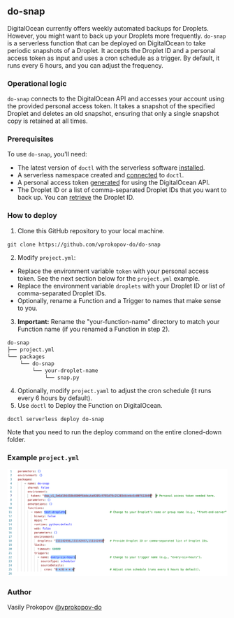 ## do-snap

DigitalOcean currently offers weekly automated backups for Droplets. However, you might want to back up your Droplets more frequently. `do-snap` is a serverless function that can be deployed on DigitalOcean to take periodic snapshots of a Droplet. It accepts the Droplet ID and a personal access token as input and uses a cron schedule as a trigger. By default, it runs every 6 hours, and you can adjust the frequency.


### Operational logic

`do-snap` connects to the DigitalOcean API and accesses your account using the provided personal access token. It takes a snapshot of the specified Droplet and deletes an old snapshot, ensuring that only a single snapshot copy is retained at all times.

### Prerequisites

To use `do-snap`, you'll need:
- The latest version of `doctl` with the serverless software [installed](https://docs.digitalocean.com/reference/doctl/reference/serverless/).
- A serverless namespace created and [connected](https://docs.digitalocean.com/products/functions/how-to/create-namespaces/) to `doctl`.
- A personal access token [generated](https://docs.digitalocean.com/reference/api/create-personal-access-token/) for using the DigitalOcean API.
- The Droplet ID or a list of comma-separated Droplet IDs that you want to back up. You can [retrieve](https://docs.digitalocean.com/products/droplets/how-to/retrieve-droplet-metadata/) the Droplet ID.


### How to deploy

1. Clone this GitHub repository to your local machine.
```
git clone https://github.com/vprokopov-do/do-snap
```
2. Modify `project.yml`:
- Replace the environment variable `token` with your personal access token. See the next section below for the `project.yml` example.
- Replace the environment variable `droplets` with your Droplet ID or list of comma-separated Droplet IDs.
- Optionally, rename a Function and a Trigger to names that make sense to you.
3. **Important:** Rename the "your-function-name" directory to match your Function name (if you renamed a Function in step 2).
```
do-snap
├── project.yml
└── packages
    └── do-snap
        └── your-droplet-name
            └── snap.py
```
4. Optionally, modify `project.yaml` to adjust the cron schedule (it runs every 6 hours by default).
5. Use `doctl` to Deploy the Function on DigitalOcean.
```
doctl serverless deploy do-snap
```
Note that you need to run the deploy command on the entire cloned-down folder.

### Example `project.yml`
![Token](/images/example.png)

### Author
Vasily Prokopov [@vprokopov-do](https://github.com/vprokopov-do/)
